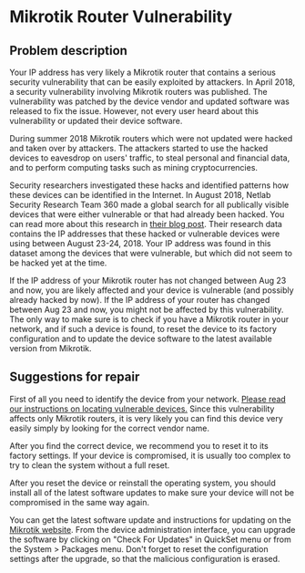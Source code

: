 # Mikrotik Router Vulnerability

## Problem description

Your IP address has very likely a Mikrotik router that contains a serious security vulnerability that can be easily exploited by attackers. In April 2018, a security vulnerability involving Mikrotik routers was published. The vulnerability was patched by the device vendor and updated software was released to fix the issue. However, not every user heard about this vulnerability or updated their device software. 

During summer 2018 Mikrotik routers which were not updated were hacked and taken over by attackers. The attackers started to use the hacked devices to eavesdrop on users' traffic, to steal personal and financial data, and to perform computing tasks such as mining cryptocurrencies. 

Security researchers investigated these hacks and identified patterns how these devices can be identified in the Internet. In August 2018, Netlab Security Research Team 360 made a global search for all publically visible devices that were either vulnerable or that had already been hacked. You can read more about this research in [their blog post](http://blog.netlab.360.com/7500-mikrotik-routers-are-forwarding-owners-traffic-to-the-attackers-how-is-yours-en/). Their research data contains the IP addresses that these hacked or vulnerable devices were using between August 23-24, 2018. Your IP address was found in this dataset among the devices that were vulnerable, but which did not seem to be hacked yet at the time. 

If the IP address of your Mikrotik router has not changed between Aug 23 and now, you are likely affected and your device is vulnerable (and possibly already hacked by now). If the IP address of your router has changed between Aug 23 and now, you might not be affected by this vulnerability. The only way to make sure is to check if you have a Mikrotik router in your network, and if such a device is found, to reset the device to its factory configuration and to update the device software to the latest available version from Mikrotik. 

## Suggestions for repair

First of all you need to identify the device from your network. [Please read our instructions on locating vulnerable devices.](../locate.md) Since this vulnerability affects only Mikrotik routers, it is very likely you can find this device very easily simply by looking for the correct vendor name. 

After you find the correct device, we recommend you to reset it to its factory settings. If your device is compromised, it is usually too complex to try to clean the system without a full reset. 

After you reset the device or reinstall the operating system, you should install all of the latest software updates to make sure your device  will not be compromised in the same way again. 

You can get the latest software update and instructions for updating on the [Mikrotik website](https://mikrotik.com/download).  From the device administration interface, you can upgrade the software by clicking on "Check For Updates" in QuickSet menu or from the System > Packages menu. Don't forget to reset the configuration settings after the upgrade, so that the malicious configuration is erased.
